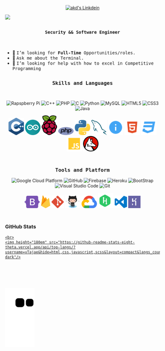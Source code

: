 
<br><br>

<div align="center">
<a href="https://www.linkedin.com/in/tajaejohnson/">
  <img align="center" alt="akd's Linkdein" width="100px" src="https://img.shields.io/badge/LinkedIn-0077B5?style=for-the-badge&logo=linkedin&logoColor=white" />
</a>

</div>


![](https://github.com/vTajae/vTajae/blob/main/header_.png)
<br>


## <p align="center"><h4 align="center"><samp> Security && Software Engineer </samp></h4></p>

<div>
<br>

- 💼 <samp>I’m looking for **Full-Time** Opportunities/roles.
- 💬 <samp>Ask me about the Terminal.
- 🤔 <samp>I’m looking for help with how to excel in Competitive Programming

</div>



##

<h3 align="center"><b><samp>Skills and Languages</samp></b></h3>
<br>


<div align="center">

![Rapspberry Pi](https://img.shields.io/badge/Raspberry_pi-C51A4A?style=flat-square&logo=raspberry-pi&logoColor=white)
![C++](https://img.shields.io/badge/C++-00599C?style=flat-square&logo=c%2B%2B&logoColor=white)
![PHP](https://img.shields.io/badge/PHP-777BB4?style=flat-square&logo=php&logoColor=white)
![C](https://img.shields.io/badge/C-27338e?style=flat-square&logo=c&logoColor=white)
![Python](https://img.shields.io/badge/Python-3776AB?style=flat-square&logo=Python&logoColor=white)
![MySQL](https://img.shields.io/badge/MySQL-4479A1?style=flat-square&logo=MySQL&logoColor=white)
![HTML5](https://img.shields.io/badge/HTML5-E34F26?style=flat-square&logo=HTML5&logoColor=white)
![CSS3](https://img.shields.io/badge/CSS3-1572B6?style=flat-square&logo=CSS3&logoColor=white)
![Java](https://img.shields.io/badge/Java-013243?style=flat-square&logo=Java&logoColor=white)

<img src="https://github.com/vTajae/vTajae/blob/main/imgs/c.svg" alt="drawing" width="50"/>
<img src="https://github.com/vTajae/vTajae/blob/main/imgs/arduino-1.svg" alt="drawing" width="50"/>
<img src="https://github.com/vTajae/vTajae/blob/main/imgs/raspberry-pi.svg" alt="drawing" width="50"/>
<img src="https://github.com/vTajae/vTajae/blob/main/imgs/php-1.svg" alt="drawing" width="50"/>
<img src="https://github.com/vTajae/vTajae/blob/main/imgs/python-5.svg" alt="drawing" width="50"/>
<img src="https://github.com/vTajae/vTajae/blob/main/imgs/mysql-6.svg" alt="drawing" width="50"/>
<img src="https://github.com/vTajae/vTajae/blob/main/imgs/readme.svg" alt="drawing" width="50"/>
<img src="https://github.com/vTajae/vTajae/blob/main/imgs/html.svg" alt="drawing" width="50"/>
<img src="https://github.com/vTajae/vTajae/blob/main/imgs/css.svg" alt="drawing" width="50"/>
<img src="https://github.com/vTajae/vTajae/blob/main/imgs/javascript.svg" alt="drawing" width="50"/>
<img src="https://github.com/vTajae/vTajae/blob/main/imgs/wolfram-language.svg" alt="drawing" width="50"/>
  </div>

  <br>
    

##
<h3 align="center"><b><samp>Tools and Platform</samp></b></h3>

<div align="center">

![Google Cloud Platform](https://img.shields.io/badge/Google_Cloud-4285F4?style=flat-square&logo=google-cloud&logoColor=white)
![GitHub](https://img.shields.io/badge/GitHub-181717?style=flat-square&logo=github)
![Firebase](https://img.shields.io/badge/Firebase-ffcb2c?style=flat-square&logo=Firebase&logoColor=DD1100)
![Heroku](https://img.shields.io/badge/Heroku-430098?style=flat-square&logo=Heroku&logoColor=white)
![BootStrap](https://img.shields.io/badge/Bootstrap-7952B3?style=flat-square&logo=bootstrap&logoColor=white)
![Visual Studio Code](https://img.shields.io/badge/Visual_Studio_Code-007ACC?style=flat-square&logo=Visual-Studio-Code&logoColor=white)
![Git](https://img.shields.io/badge/Git-F05032?style=flat-square&logo=Git&logoColor=white)


<img src="https://github.com/vTajae/vTajae/blob/main/imgs/bootstrap-5-1.svg" alt="drawing" width="50"/>
<img src="https://github.com/vTajae/vTajae/blob/main/imgs/firebase-1.svg" alt="drawing" width="30"/>
<img src="https://github.com/vTajae/vTajae/blob/main/imgs/git-icon.svg" alt="drawing" width="40"/>
<img src="https://github.com/vTajae/vTajae/blob/main/imgs/Octocat.png" alt="drawing" width="50"/>
<img src="https://github.com/vTajae/vTajae/blob/main/imgs/google-cloud-1.svg" alt="drawing" width="50"/>
<img src="https://github.com/vTajae/vTajae/blob/main/imgs/hackerrank.svg" alt="drawing" width="50"/>
<img src="https://github.com/vTajae/vTajae/blob/main/imgs/visual-studio-code.svg" alt="drawing" width="40"/>
<img src="https://github.com/vTajae/vTajae/blob/main/imgs/heroku-4.svg" alt="drawing" width="40"/>
</div>

<br/>

  
##

<h3><b>GitHub Stats</b></h3>

<div align="center">
  <a href="https://github.com/vTajae"><span>
</div>
    
    <br>
    <img height="180em" src="https://github-readme-stats-eight-theta.vercel.app/api/top-langs/?username=vTajae&hide=html,css,javascript,scss&layout=compact&langs_count=8&theme=chartreuse-dark"/>
<br><br>

<br>  
  
![snake svg](https://github.com/vTajae/vTajae/blob/output/github-contribution-grid-snake.svg)
  


